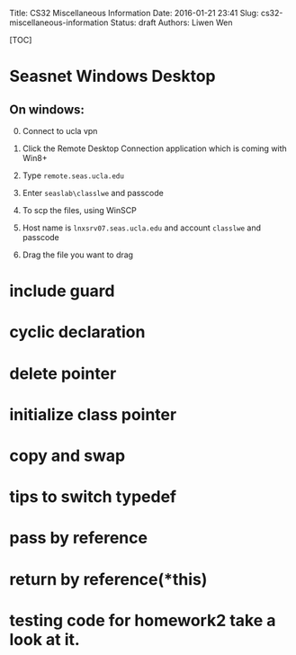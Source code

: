 Title: CS32 Miscellaneous Information
Date: 2016-01-21 23:41
Slug: cs32-miscellaneous-information
Status: draft
Authors: Liwen Wen

[TOC]
# Seasnet Windows Desktop
## On windows:
  
   0. Connect to ucla vpn

   1. Click the Remote Desktop Connection application which is coming with Win8+

   2. Type `remote.seas.ucla.edu`

   3. Enter `seaslab\classlwe` and passcode 

   4. To scp the files, using WinSCP

   5. Host name is `lnxsrv07.seas.ucla.edu` and account `classlwe` and passcode

   6. Drag the file you want to drag

# include guard
# cyclic declaration
# delete pointer
# initialize class pointer
# copy and swap
# tips to switch typedef
# pass by reference
# return by reference(*this)
# testing code for homework2 take a look at it. 
